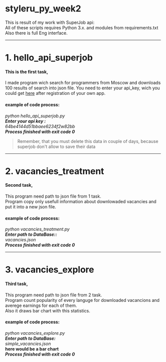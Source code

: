 # styleru_py_week2
This is result of my work with SuperJob api:  
All of these scripts requires Python 3.x. and modules from requirements.txt   
Also there is full Eng interface.  
***
# 1. hello_api_superjob #
#### This is the first task, 
I made program wich search for programmers from Moscow and downloads 100 results of search into json file. 
You need to enter your api_key, wich you could get [here](https://api.superjob.ru/) after registration of your own app.  
#### example of code process:    
  *python hello_api_superjob.py*  
  ***Enter your api key :***  
  *64be4144d51bbaee6234f2w82bb*    
  ***Process finished with exit code 0***  
  > Remember, that you must delete this data in couple of days, because superjob don't allow to save their data      
  
***
# 2. vacancies_treatment #
#### Second task,  
This program need path to json file from 1 task.  
Program copy only usefull information about downlowaded vacancies and put it into a new json file.
#### example of code process:  
  *python vacancies_treatment.py*  
  ***Enter path to DataBase::***  
  *vacancies.json*   
  ***Process finished with exit code 0***  
  
***
# 3. vacancies_explore #
#### Third task,
This program need path to json file from 2 task.  
Program count popularity of every languge for downloaded vacancions and averege earnings for each of them.  
Also it draws bar chart with this statistics.
#### example of code process:  
  *python vacancies_explore.py*  
  ***Enter path to DataBase:***  
  *simple_vacancies.json*  
  **here would be a bar chart**  
  ***Process finished with exit code 0***    
